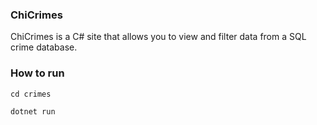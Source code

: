 ### ChiCrimes
ChiCrimes is a C# site that allows you to view and filter data from a SQL crime database. 

### How to run
```
cd crimes
```
```
dotnet run
```
